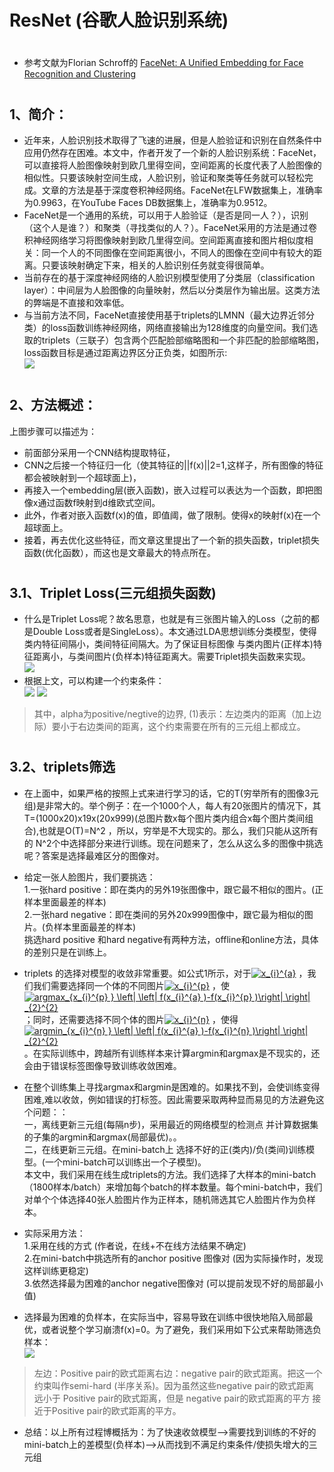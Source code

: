 ﻿ResNet (谷歌人脸识别系统)
====  
#
* 参考文献为Florian Schroff的 [FaceNet: A Unified Embedding for Face Recognition and Clustering](https://arxiv.org/abs/1503.03832) 

#
1、简介：
-------
* 近年来，人脸识别技术取得了飞速的进展，但是人脸验证和识别在自然条件中应用仍然存在困难。本文中，作者开发了一个新的人脸识别系统：FaceNet，可以直接将人脸图像映射到欧几里得空间，空间距离的长度代表了人脸图像的相似性。只要该映射空间生成，人脸识别，验证和聚类等任务就可以轻松完成。文章的方法是基于深度卷积神经网络。FaceNet在LFW数据集上，准确率为0.9963，在YouTube Faces DB数据集上，准确率为0.9512。
* FaceNet是一个通用的系统，可以用于人脸验证（是否是同一人？），识别（这个人是谁？）和聚类（寻找类似的人？）。FaceNet采用的方法是通过卷积神经网络学习将图像映射到欧几里得空间。空间距离直接和图片相似度相关：同一个人的不同图像在空间距离很小，不同人的图像在空间中有较大的距离。只要该映射确定下来，相关的人脸识别任务就变得很简单。
* 当前存在的基于深度神经网络的人脸识别模型使用了分类层（classification layer）：中间层为人脸图像的向量映射，然后以分类层作为输出层。这类方法的弊端是不直接和效率低。
* 与当前方法不同，FaceNet直接使用基于triplets的LMNN（最大边界近邻分类）的loss函数训练神经网络，网络直接输出为128维度的向量空间。我们选取的triplets（三联子）包含两个匹配脸部缩略图和一个非匹配的脸部缩略图，loss函数目标是通过距离边界区分正负类，如图所示:<br>
![](https://pic2.zhimg.com/80/v2-ced157b8ca1fa96603c30b651eb2e1e0_hd.jpg)

#
2、方法概述：
-------
上图步骤可以描述为：

* 前面部分采用一个CNN结构提取特征，
* CNN之后接一个特征归一化（使其特征的||f(x)||2=1,这样子，所有图像的特征都会被映射到一个超球面上)，
* 再接入一个embedding层(嵌入函数)，嵌入过程可以表达为一个函数，即把图像x通过函数f映射到d维欧式空间。
* 此外，作者对嵌入函数f(x)的值，即值阈，做了限制。使得x的映射f(x)在一个超球面上。
* 接着，再去优化这些特征，而文章这里提出了一个新的损失函数，triplet损失函数(优化函数），而这也是文章最大的特点所在。

#
3.1、Triplet Loss(三元组损失函数)
-------
* 什么是Triplet Loss呢？故名思意，也就是有三张图片输入的Loss（之前的都是Double Loss或者是SingleLoss）。本文通过LDA思想训练分类模型，使得类内特征间隔小，类间特征间隔大。为了保证目标图像 与类内图片(正样本)特征距离小，与类间图片(负样本)特征距离大。需要Triplet损失函数来实现。<br>
![](https://pic2.zhimg.com/80/v2-e97dea2c74c31b53803925294983b7c8_hd.jpg)
* 根据上文，可以构建一个约束条件：<br>
![](https://pic2.zhimg.com/80/v2-fb0de06aa80bfd4bb6eb9a24f9855c6b_hd.jpg)
![](https://pic3.zhimg.com/80/v2-89f6cb30446edc2f7748ed0541d1aeba_hd.jpg)

> 其中，alpha为positive/negtive的边界, (1)表示：左边类内的距离（加上边际）要小于右边类间的距离，这个约束需要在所有的三元组上都成立。

#
3.2、triplets筛选
-------
* 在上面中，如果严格的按照上式来进行学习的话，它的T(穷举所有的图像3元组)是非常大的。举个例子：在一个1000个人，每人有20张图片的情况下，其T=(1000x20)x19x(20x999)(总图片数x每个图片类内组合x每个图片类间组合),也就是O(T)=N^2 ，所以，穷举是不大现实的。那么，我们只能从这所有的 N^2个中选择部分来进行训练。现在问题来了，怎么从这么多的图像中挑选呢？答案是选择最难区分的图像对。

* 给定一张人脸图片，我们要挑选：<br>
    1.一张hard positive：即在类内的另外19张图像中，跟它最不相似的图片。(正样本里面最差的样本)<br>
    2.一张hard negative：即在类间的另外20x999图像中，跟它最为相似的图片。(负样本里面最差的样本)<br>
    挑选hard positive 和hard negative有两种方法，offline和online方法，具体的差别只是在训练上。<br>
* triplets 的选择对模型的收敛非常重要。如公式1所示，对于<a href="https://www.codecogs.com/eqnedit.php?latex=\inline&space;x_{i}^{a}" target="_blank"><img src="https://latex.codecogs.com/png.latex?\inline&space;x_{i}^{a}" title="x_{i}^{a}" /></a> ，我们我们需要选择同一个体的不同图片<a href="https://www.codecogs.com/eqnedit.php?latex=\inline&space;x_{i}^{p}" target="_blank"><img src="https://latex.codecogs.com/png.latex?\inline&space;x_{i}^{p}" title="x_{i}^{p}" /></a> ，使<a href="https://www.codecogs.com/eqnedit.php?latex=\inline&space;argmax_{x_{i}^{p}&space;}&space;\left|&space;\left|&space;f(x_{i}^{a}&space;)-f(x_{i}^{p}&space;)\right|&space;\right|&space;_{2}^{2}" target="_blank"><img src="https://latex.codecogs.com/png.latex?\inline&space;argmax_{x_{i}^{p}&space;}&space;\left|&space;\left|&space;f(x_{i}^{a}&space;)-f(x_{i}^{p}&space;)\right|&space;\right|&space;_{2}^{2}" title="argmax_{x_{i}^{p} } \left| \left| f(x_{i}^{a} )-f(x_{i}^{p} )\right| \right| _{2}^{2}" /></a> ；同时，还需要选择不同个体的图片<a href="https://www.codecogs.com/eqnedit.php?latex=\inline&space;x_{i}^{n}" target="_blank"><img src="https://latex.codecogs.com/png.latex?\inline&space;x_{i}^{n}" title="x_{i}^{n}" /></a> ，使得<a href="https://www.codecogs.com/eqnedit.php?latex=\inline&space;argmin_{x_{i}^{n}&space;}&space;\left|&space;\left|&space;f(x_{i}^{a}&space;)-f(x_{i}^{n}&space;)\right|&space;\right|&space;_{2}^{2}" target="_blank"><img src="https://latex.codecogs.com/png.latex?\inline&space;argmin_{x_{i}^{n}&space;}&space;\left|&space;\left|&space;f(x_{i}^{a}&space;)-f(x_{i}^{n}&space;)\right|&space;\right|&space;_{2}^{2}" title="argmin_{x_{i}^{n} } \left| \left| f(x_{i}^{a} )-f(x_{i}^{n} )\right| \right| _{2}^{2}" /></a>。在实际训练中，跨越所有训练样本来计算argmin和argmax是不现实的，还会由于错误标签图像导致训练收敛困难。
* 在整个训练集上寻找argmax和argmin是困难的。如果找不到，会使训练变得困难,难以收敛，例如错误的打标签。因此需要采取两种显而易见的方法避免这个问题：：<br>
一，离线更新三元组(每隔n步)，采用最近的网络模型的检测点 并计算数据集的子集的argmin和argmax(局部最优)。。<br>
二，在线更新三元组。在mini-batch上 选择不好的正(类内)/负(类间)训练模型。(一个mini-batch可以训练出一个子模型)。<br>
本文中，我们采用在线生成triplets的方法。我们选择了大样本的mini-batch（1800样本/batch）来增加每个batch的样本数量。每个mini-batch中，我们对单个个体选择40张人脸图片作为正样本，随机筛选其它人脸图片作为负样本。
* 实际采用方法：<br>
    1.采用在线的方式 (作者说，在线+不在线方法结果不确定)<br>
    2.在mini-batch中挑选所有的anchor positive 图像对 (因为实际操作时，发现这样训练更稳定)<br>
    3.依然选择最为困难的anchor negative图像对 (可以提前发现不好的局部最小值)<br>
* 选择最为困难的负样本，在实际当中，容易导致在训练中很快地陷入局部最优，或者说整个学习崩溃f(x)=0。为了避免，我们采用如下公式来帮助筛选负样本：<br>
![](https://pic3.zhimg.com/80/v2-2af5cd0d92a4ab587cf44db2b463241a_hd.jpg)
> 左边：Positive pair的欧式距离右边：negative pair的欧式距离。把这一个约束叫作semi-hard (半序关系)。因为虽然这些negative pair的欧式距离 远小于 Positive pair的欧式距离，但是 negative pair的欧式距离的平方 接近于Positive pair的欧式距离的平方。
* 总结：以上所有过程博概括为：为了快速收敛模型-->需要找到训练的不好的mini-batch上的差模型(负样本)-->从而找到不满足约束条件/使损失增大的三元组
